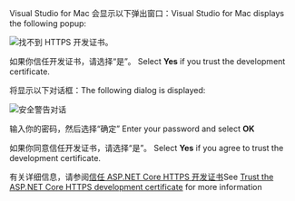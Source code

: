 <span data-ttu-id="b353c-101">Visual Studio for Mac 会显示以下弹出窗口：</span><span class="sxs-lookup"><span data-stu-id="b353c-101">Visual Studio for Mac displays the following popup:</span></span>

![找不到 HTTPS 开发证书。](~/getting-started/_static/trustCertMac.png)

<span data-ttu-id="b353c-104">如果你信任开发证书，请选择“是”。 </span><span class="sxs-lookup"><span data-stu-id="b353c-104">Select **Yes** if you trust the development certificate.</span></span>

<span data-ttu-id="b353c-105">将显示以下对话框：</span><span class="sxs-lookup"><span data-stu-id="b353c-105">The following dialog is displayed:</span></span>

![安全警告对话](~/getting-started/_static/certMac.png)

<span data-ttu-id="b353c-107">输入你的密码，然后选择“确定” </span><span class="sxs-lookup"><span data-stu-id="b353c-107">Enter your password and select **OK**</span></span>

<span data-ttu-id="b353c-108">如果你同意信任开发证书，请选择“是”。 </span><span class="sxs-lookup"><span data-stu-id="b353c-108">Select **Yes** if you agree to trust the development certificate.</span></span>

<span data-ttu-id="b353c-109">有关详细信息，请参阅[信任 ASP.NET Core HTTPS 开发证书](xref:security/enforcing-ssl#trust-the-aspnet-core-https-development-certificate-on-windows-and-macos)</span><span class="sxs-lookup"><span data-stu-id="b353c-109">See [Trust the ASP.NET Core HTTPS development certificate](xref:security/enforcing-ssl#trust-the-aspnet-core-https-development-certificate-on-windows-and-macos) for more information</span></span>